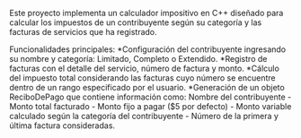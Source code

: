 Este proyecto implementa un calculador impositivo en C++ diseñado para calcular los impuestos de un contribuyente según su categoría y las facturas de servicios que ha registrado.

Funcionalidades principales:
*Configuración del contribuyente ingresando su nombre y categoría: Limitado, Completo o Extendido.
*Registro de facturas con el detalle del servicio, número de factura y monto.
*Cálculo del impuesto total considerando las facturas cuyo número se encuentre dentro de un rango especificado por el usuario.
*Generación de un objeto ReciboDePago que contiene información como: Nombre del contribuyente - Monto total facturado - Monto fijo a pagar ($5 por defecto) - Monto variable calculado según la categoría del contribuyente - Número de la primera y última factura consideradas.
